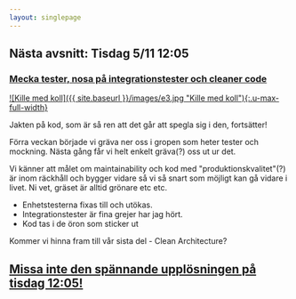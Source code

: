 ```yaml
---
layout: singlepage
---
```

## Nästa avsnitt: Tisdag 5/11 12:05
### [Mecka tester, nosa på integrationstester och cleaner code <i class="fa fa-twitch"></i>](https://www.twitch.tv/lunchmednet)

[![Kille med koll]({{ site.baseurl }}/images/e3.jpg "Kille med koll"){:.u-max-full-width}](https://www.twitch.tv/lunchmednet)

Jakten på kod, som är så ren att det går att spegla sig i den, fortsätter!

Förra veckan började vi gräva ner oss i gropen som heter tester och mockning. Nästa gång får vi helt enkelt gräva(?) oss ut ur det. 

Vi känner att målet om maintainability och kod med "produktionskvalitet"(?) är inom räckhåll och bygger vidare så vi så snart som möjligt kan gå vidare i livet. Ni vet, gräset är alltid grönare etc etc. 

* Enhetstesterna fixas till och utökas.
* Integrationstester är fina grejer har jag hört.
* Kod tas i de öron som sticker ut

Kommer vi hinna fram till vår sista del - Clean Architecture? 

## [Missa inte den spännande upplösningen på tisdag 12:05!](https://www.twitch.tv/lunchmednet)
